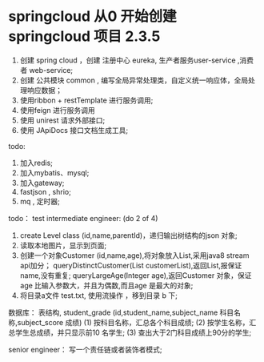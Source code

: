 # springcloud 从0 开始创建 springcloud 项目 2.3.5
1. 创建 spring cloud ，创建 注册中心 eureka, 生产者服务user-service ,消费者 web-service;
2. 创建 公共模块 common , 编写全局异常处理类，自定义统一响应体，全局处理响应数据；
3. 使用ribbon + restTemplate 进行服务调用;
4. 使用feign 进行服务调用
5. 使用 unirest 请求外部接口; 
6. 使用 JApiDocs 接口文档生成工具;



todo:
1. 加入redis;
2. 加入mybatis、mysql;
3. 加入gateway;
4. fastjson , shrio;
5. mq , 定时器;



todo：
 test intermediate engineer:  (do 2 of 4)
1. create Level class (id,name,parentId)，递归输出树结构的json 对象;
2. 读取本地图片，显示到页面;
3. 创建一个对象Customer (id,name,age),将对象放入List,采用java8 stream api加分；
    queryDistinctCustomer(List<Customer> customerList),返回List,报保证name,没有重复;
    queryLargeAge(Integer age),返回Customer 对象，保证age 比输入参数大，并且为偶数,而且age 是最大的对象; 
4. 将目录a文件 test.txt, 使用流操作 ，移到目录 b 下;

数据库：
    表结构, student_grade (id,student_name,subject_name 科目名称,subject_score 成绩) 
     (1) 按科目名称，汇总各个科目成绩;
     (2) 按学生名称，汇总学生总成绩，并只显示前10 名学生;
     (3) 查出大于2门科目成绩上90分的学生;
     
senior engineer：
    写一个责任链或者装饰者模式;
